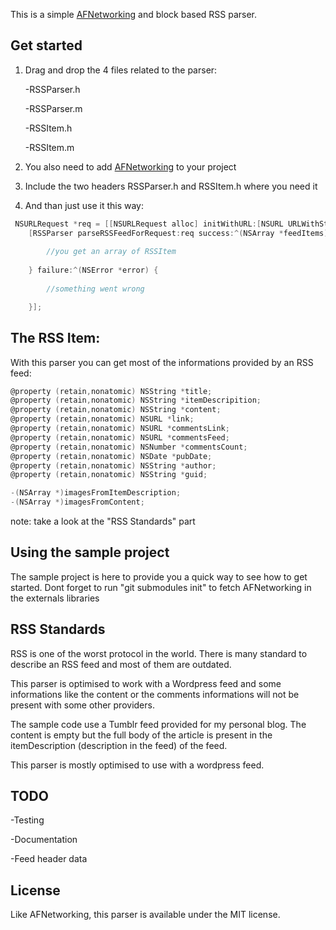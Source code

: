 This is a simple <a href="https://github.com/AFNetworking/AFNetworking/">AFNetworking</a> and block based RSS parser.

## Get started

1. Drag and drop the 4 files related to the parser:

	-RSSParser.h

	-RSSParser.m

	-RSSItem.h

	-RSSItem.m
	
2. You also need to add <a href="https://github.com/AFNetworking/AFNetworking/">AFNetworking</a> to your project

3. Include the two headers RSSParser.h and RSSItem.h where you need it

4. And than just use it this way:

``` objective-c
 NSURLRequest *req = [[NSURLRequest alloc] initWithURL:[NSURL URLWithString:@"http://blog.lelevier.fr/rss"]];
    [RSSParser parseRSSFeedForRequest:req success:^(NSArray *feedItems) {
    	
    	//you get an array of RSSItem
    	
    } failure:^(NSError *error) {
    	
    	//something went wrong

    }];

```

## The RSS Item:

With this parser you can get most of the informations provided by an RSS feed:

``` objective-c
@property (retain,nonatomic) NSString *title;
@property (retain,nonatomic) NSString *itemDescripition;
@property (retain,nonatomic) NSString *content;
@property (retain,nonatomic) NSURL *link;
@property (retain,nonatomic) NSURL *commentsLink;
@property (retain,nonatomic) NSURL *commentsFeed;
@property (retain,nonatomic) NSNumber *commentsCount;
@property (retain,nonatomic) NSDate *pubDate;
@property (retain,nonatomic) NSString *author;
@property (retain,nonatomic) NSString *guid;

-(NSArray *)imagesFromItemDescription;
-(NSArray *)imagesFromContent;
```
note: take a look at the "RSS Standards" part

## Using the sample project

The sample project is here to provide you a quick way to see how to get started.
Dont forget to run "git submodules init" to fetch AFNetworking in the externals libraries

## RSS Standards

RSS is one of the worst protocol in the world. There is many standard to describe an RSS feed and most of them are outdated.

This parser is optimised to work with a Wordpress feed and some informations like the content or the comments informations will not be present with some other providers.

The sample code use a Tumblr feed provided for my personal blog. The content is empty but the full body of the article is present in the itemDescription (description in the feed) of the feed.

This parser is mostly optimised to use with a wordpress feed.

## TODO

-Testing

-Documentation

-Feed header data

## License

Like AFNetworking, this parser is available under the MIT license.